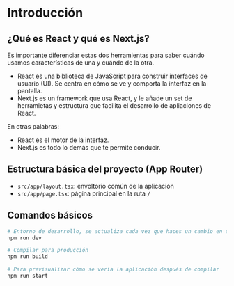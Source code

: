 # Introducción

## ¿Qué es React y qué es Next.js?

Es importante diferenciar estas dos herramientas para saber cuándo usamos
características de una y cuándo de la otra.

- React es una biblioteca de JavaScript para construir interfaces de usuario
  (UI). Se centra en cómo se ve y comporta la interfaz en la pantalla.
- Next.js es un framework que usa React, y le añade un set de herramietas y
  estructura que facilita el desarrollo de apliaciones de React.

En otras palabras:

- React es el motor de la interfaz.
- Next.js es todo lo demás que te permite conducir.

## Estructura básica del proyecto (App Router)

- `src/app/layout.tsx`: envoltorio común de la aplicación
- `src/app/page.tsx`: página principal en la ruta `/`

## Comandos básicos

```bash
# Entorno de desarrollo, se actualiza cada vez que haces un cambio en código
npm run dev

# Compilar para producción
npm run build

# Para previsualizar cómo se vería la aplicación después de compilar
npm run start
```
